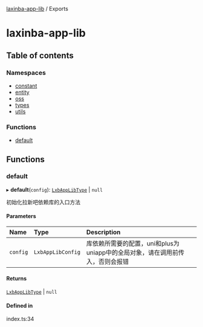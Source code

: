 [laxinba-app-lib](README.md) / Exports

# laxinba-app-lib

## Table of contents

### Namespaces

- [constant](modules/constant.md)
- [entity](modules/entity.md)
- [oss](modules/oss.md)
- [types](modules/types.md)
- [utils](modules/utils.md)

### Functions

- [default](modules.md#default)

## Functions

### default

▸ **default**(`config`): [`LxbAppLibType`](interfaces/types.base.LxbAppLibType.md) \| ``null``

初始化拉新吧依赖库的入口方法

#### Parameters

| Name | Type | Description |
| :------ | :------ | :------ |
| `config` | `LxbAppLibConfig` | 库依赖所需要的配置，uni和plus为uniapp中的全局对象，请在调用前传入，否则会报错 |

#### Returns

[`LxbAppLibType`](interfaces/types.base.LxbAppLibType.md) \| ``null``

#### Defined in

index.ts:34
